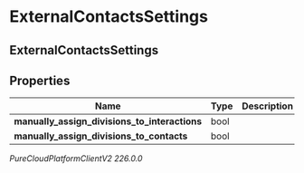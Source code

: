 # ExternalContactsSettings

## ExternalContactsSettings

## Properties

|Name | Type | Description | Notes|
|------------ | ------------- | ------------- | -------------|
| **manually_assign_divisions_to_interactions** | bool |  | [optional] |
| **manually_assign_divisions_to_contacts** | bool |  | [optional] |



_PureCloudPlatformClientV2 226.0.0_
